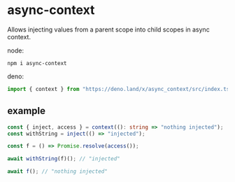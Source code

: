 # async-context

Allows injecting values from a parent scope into child scopes in async context.

node:

```
npm i async-context
```

deno:

```ts
import { context } from "https://deno.land/x/async_context/src/index.ts";
```

## example

```ts
const { inject, access } = context((): string => "nothing injected");
const withString = inject(() => "injected");

const f = () => Promise.resolve(access());

await withString(f)(); // "injected"

await f(); // "nothing injected"
```
